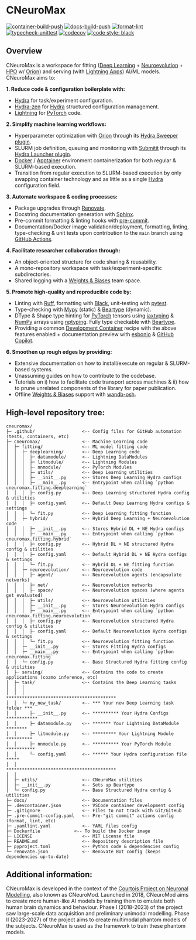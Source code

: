 # CNeuroMax

[![container-build-push](
    https://github.com/courtois-neuromod/cneuromax/actions/workflows/container-build-push.yaml/badge.svg)](
        https://github.com/courtois-neuromod/cneuromax/actions/workflows/container-build-push.yaml)
[![docs-build-push](
    https://github.com/courtois-neuromod/cneuromax/actions/workflows/docs-build-push.yaml/badge.svg)](
        https://github.com/courtois-neuromod/cneuromax/actions/workflows/docs-build-push.yaml)
[![format-lint](
    https://github.com/courtois-neuromod/cneuromax/actions/workflows/format-lint.yaml/badge.svg?event=push)](
        https://github.com/courtois-neuromod/cneuromax/actions/workflows/format-lint.yaml)
[![typecheck-unittest](
    https://github.com/courtois-neuromod/cneuromax/actions/workflows/typecheck-unittest.yaml/badge.svg?event=push)](
        https://github.com/courtois-neuromod/cneuromax/actions/workflows/typecheck-unittest.yaml)
[![codecov](
    https://codecov.io/gh/courtois-neuromod/cneuromax/branch/main/graph/badge.svg?token=AN8GLFP9CB)](
        https://codecov.io/gh/courtois-neuromod/cneuromax)
[![code style: black](
    https://img.shields.io/badge/code%20style-black-000000.svg)](
        https://github.com/psf/black)

<h2>Overview</h2>

CNeuroMax is a workspace for fitting
([Deep Learning](https://en.wikipedia.org/wiki/Deep_learning) +
[Neuroevolution](https://en.wikipedia.org/wiki/Neuroevolution) +
[HPO](https://en.wikipedia.org/wiki/Hyperparameter_optimization)
w/ [Oríon](https://github.com/Epistimio/orion))
and serving (with [Lightning Apps](https://lightning.ai/docs/app/stable/))
AI/ML models. CNeuroMax aims to:

**1. Reduce code & configuration boilerplate with:**
* [Hydra](https://github.com/facebookresearch/hydra) for task/experiment
configuration.
* [Hydra-zen](https://github.com/mit-ll-responsible-ai/hydra-zen) for
[Hydra](https://github.com/facebookresearch/hydra) structured configuration
management.
* [Lightning](https://github.com/Lightning-AI/pytorch-lightning) for
[PyTorch](https://github.com/pytorch/pytorch) code.

**2. Simplify machine learning workflows:**
* Hyperparameter optimization with [Orion](https://github.com/Epistimio/orion)
through its
[Hydra Sweeper plugin](https://github.com/Epistimio/hydra_orion_sweeper).
* SLURM job definition, queuing and monitoring with
[Submitit](https://github.com/facebookincubator/submitit) through its
[Hydra Launcher plugin](https://hydra.cc/docs/plugins/submitit_launcher/).
* [Docker](https://www.docker.com/) / [Apptainer](https://apptainer.org/)
environment containerization for both regular & SLURM-based execution.
* Transition from regular execution to SLURM-based execution by only swapping
container technology and as little as a single
[Hydra](https://github.com/facebookresearch/hydra)
configuration field.

**3. Automate workspace & coding processes:**
* Package upgrades through
[Renovate](https://github.com/renovatebot/renovate).
* Docstring documentation generation with
[Sphinx](https://github.com/sphinx-doc/sphinx).
* Pre-commit formatting & linting hooks with
[pre-commit](https://pre-commit.com/).
* Documentation/Docker image validation/deployment, formatting, linting,
type-checking & unit tests upon contribution to the ``main`` branch using
[GitHub Actions](https://github.com/features/actions).

**4. Facilitate researcher collaboration through:**
* An object-oriented structure for code sharing & reusability.
* A mono-repository workspace with task/experiment-specific subdirectories.
* Shared logging with a [Weights & Biases](https://wandb.ai/site) team space.

**5. Promote high-quality and reproducible code by:**
* Linting with [Ruff](https://github.com/astral-sh/ruff),
formatting with [Black](https://github.com/psf/black),
unit-testing with [pytest](https://github.com/pytest-dev/pytest).
* Type-checking with [Mypy](https://github.com/python/mypy) (static)
& [Beartype](https://github.com/beartype/beartype) (dynamic).
* DType & Shape type hinting for [PyTorch](https://github.com/pytorch/pytorch)
tensors using [jaxtyping](https://github.com/google/jaxtyping) &
[NumPy](https://github.com/numpy/numpy) arrays using
[nptyping](https://github.com/ramonhagenaars/nptyping). Fully type checkable
with [Beartype](https://github.com/beartype/beartype).
* Providing a common [Development Container](https://containers.dev/)
recipe with the above features enabled + documentation preview
with [esbonio](https://github.com/swyddfa/esbonio) &
[GitHub Copilot](https://github.com/features/copilot).

**6. Smoothen up rough edges by providing:**
* Extensive documentation on how to install/execute on regular & SLURM-based
systems.
* Unassuming guides on how to contribute to the codebase.
* Tutorials on i) how to facilitate code transport across machines &  ii) how
to prune unrelated components of the library for paper publication.
* Offline [Weights & Biases](https://wandb.ai/site) support with
[wandb-osh](https://github.com/klieret/wandb-offline-sync-hook).

<h2>High-level repository tree:</h2>

```
cneuromax/
├─ .github/                  <-- Config files for GitHub automation (tests, containers, etc)
├─ cneuromax/                <-- Machine Learning code
│  ├─ fitting/               <-- ML model fitting code
│  │  ├─ deeplearning/       <-- Deep Learning code
│  │  │  ├─ datamodule/      <-- Lightning DataModules
│  │  │  ├─ litmodule/       <-- Lightning Modules
│  │  │  ├─ nnmodule/        <-- PyTorch Modules
│  │  │  ├─ utils/           <-- Deep Learning utilities
│  │  │  ├─ __init__.py      <-- Stores Deep Learning Hydra configs
│  │  │  ├─ __main__.py      <-- Entrypoint when calling `python cneuromax.fitting.deeplearning`
│  │  │  ├─ config.py        <-- Deep Learning structured Hydra config & utilities
│  │  │  ├─ config.yaml      <-- Default Deep Learning Hydra configs & settings
│  │  │  └─ fit.py           <-- Deep Learning fitting function
│  │  ├─ hybrid/             <-- Hybrid Deep Learning + Neuroevolution code
│  │  │  ├─ __init__.py      <-- Stores Hybrid DL + NE Hydra configs
│  │  │  ├─ __main__.py      <-- Entrypoint when calling `python cneuromax.fitting.hybrid`
│  │  │  ├─ config.py        <-- Hybrid DL + NE structured Hydra config & utilities
│  │  │  ├─ config.yaml      <-- Default Hybrid DL + NE Hydra configs & settings
│  │  │  └─ fit.py           <-- Hybrid DL + NE fitting function
│  │  ├─ neuroevolution/     <-- Neuroevolution code
│  │  │  ├─ agent/           <-- Neuroevolution agents (encapsulate networks)
│  │  │  ├─ net/             <-- Neuroevolution networks
│  │  │  ├─ space/           <-- Neuroevolution spaces (where agents get evaluated)
│  │  │  ├─ utils/           <-- Neuroevolution utilities
│  │  │  ├─ __init__.py      <-- Stores Neuroevolution Hydra configs
│  │  │  ├─ __main__.py      <-- Entrypoint when calling `python cneuromax.fitting.neuroevolution`
│  │  │  ├─ config.py        <-- Neuroevolution structured Hydra config & utilities
│  │  │  ├─ config.yaml      <-- Default Neuroevolution Hydra configs & settings
│  │  │  └─ fit.py           <-- Neuroevolution fitting function
│  │  ├─ __init__.py         <-- Stores Fitting Hydra configs
│  │  ├─ __main__.py         <-- Entrypoint when calling `python cneuromax.fitting`
│  │  └─ config.py           <-- Base Structured Hydra fitting config & utilities
│  ├─ serving/               <-- Contains the code to create applications (cozmo inference, etc)
│  ├─ task/                  <-- Contains the Deep Learning tasks
│  │  │
│  │  │                          ******************************************
│  │  └─ my_new_task/        <-- *** Your new Deep Learning task folder ***
│  │     ├─ __init__.py      <-- ********** Your Hydra Configs ************
│  │     ├─ datamodule.py    <-- ******* Your Lightning DataModule ********
│  │     ├─ litmodule.py     <-- ********* Your Lightning Module **********
│  │     ├─ nnmodule.py      <-- ********** Your PyTorch Module ***********
│  │     └─ config.yaml      <-- ****** Your Hydra configuration file *****
│  │                             ******************************************
│  │
│  ├─ utils/                 <-- CNeuroMax utilities
│  ├─ __init__.py            <-- Sets up Beartype
│  └─ config.py              <-- Base Structured Hydra config & utilities
├─ docs/                     <-- Documentation files
├─ .devcontainer.json        <-- VSCode container development config
├─ .gitignore                <-- Files to not track with Git/GitHub
├─ .pre-commit-config.yaml   <-- Pre-"git commit" actions config (format, lint, etc)
├─ .yamllint.yaml            <-- YAML files config
├─ Dockerfile             <-- To build the Docker image
├─ LICENSE                   <-- MIT License file
├─ README.md                 <-- Repository description file
├─ pyproject.toml            <-- Python code & dependencies config
└─ renovate.json             <-- Renovate Bot config (keeps dependencies up-to-date)
```

<h2>Additional information:</h1>

CNeuroMax is developed in the context of the
[Courtois Project on Neuronal Modelling](https://cneuromod.ca), also known as
CNeuroMod. Launched in 2018, CNeuroMod aims to create more human-like AI models
by training them to emulate both human brain dynamics and behaviour. Phase I
(2018-2023) of the project saw large-scale data acquisition and preliminary
unimodal modelling. Phase II (2023-2027) of the project aims to create
multimodal phantom models of the subjects. CNeuroMax is used as the framework
to train these phantom models.
